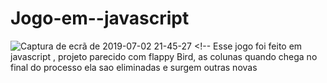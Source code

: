 # Jogo-em--javascript
![Captura de ecrã de 2019-07-02 21-45-27](https://user-images.githubusercontent.com/44758876/60555485-7555af80-9d13-11e9-9e4a-b9e41be8015d.png) &lt;!--  Esse jogo foi feito em javascript  , projeto parecido com flappy Bird, as colunas  quando chega no final do processo  ela  sao eliminadas e surgem outras novas 
